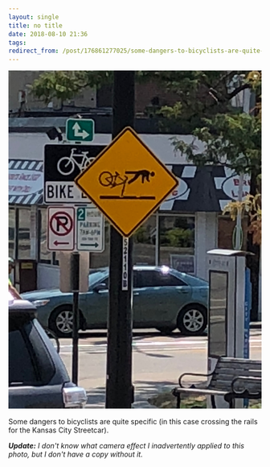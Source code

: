 ```yaml
---
layout: single
title: no title
date: 2018-08-10 21:36
tags:
redirect_from: /post/176861277025/some-dangers-to-bicyclists-are-quite-specific-in
---
```

![warning sign](/assets/2018-08-10-some-dangers-to-bicyclists-are-quite-specific.jpeg)

Some dangers to bicyclists are quite specific (in this case crossing the rails for the Kansas City Streetcar).

_**Update:** I don't know what camera effect I inadvertently applied to this photo, but I don't have a copy without it._
